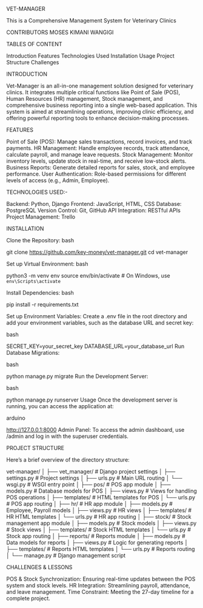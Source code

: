 VET-MANAGER 


This is a Comprehensive Management System for Veterinary Clinics

CONTRIBUTORS 
MOSES KIMANI WANGIGI

TABLES OF CONTENT 

Introduction
Features
Technologies Used
Installation
Usage
Project Structure
Challenges

INTRODUCTION

Vet-Manager is an all-in-one management solution designed for veterinary clinics. 
It integrates multiple critical functions like Point of Sale (POS), Human Resources (HR) management, Stock management, and comprehensive business reporting into a single web-based application. 
This system is aimed at streamlining operations, improving clinic efficiency, and offering powerful reporting tools to enhance decision-making processes.

FEATURES 

Point of Sale (POS): Manage sales transactions, record invoices, and track payments.
HR Management: Handle employee records, track attendance, calculate payroll, and manage leave requests.
Stock Management: Monitor inventory levels, update stock in real-time, and receive low-stock alerts.
Business Reports: Generate detailed reports for sales, stock, and employee performance.
User Authentication: Role-based permissions for different levels of access (e.g., Admin, Employee).

TECHNOLOGIES USED:-

Backend: Python, Django
Frontend: JavaScript, HTML, CSS
Database: PostgreSQL
Version Control: Git, GitHub
API Integration: RESTful APIs 
Project Management: Trello

INSTALLATION

Clone the Repository:
bash

git clone https://github.com/key-money/vet-manager.git
cd vet-manager

Set up Virtual Environment:
bash

python3 -m venv env
source env/bin/activate  # On Windows, use `env\Scripts\activate`

Install Dependencies:
bash

pip install -r requirements.txt

Set up Environment Variables: Create a .env file in the root directory and add your environment variables, such as the database URL and secret key:

bash

SECRET_KEY=your_secret_key
DATABASE_URL=your_database_url
Run Database Migrations:

bash

python manage.py migrate
Run the Development Server:

bash

python manage.py runserver
Usage
Once the development server is running, you can access the application at:

arduino

http://127.0.0.1:8000
Admin Panel:
To access the admin dashboard, use /admin and log in with the superuser credentials.


PROJECT STRUCTURE 

Here’s a brief overview of the directory structure:

vet-manager/
│
├── vet_manager/             # Django project settings
│   ├── settings.py          # Project settings
│   ├── urls.py              # Main URL routing
│   └── wsgi.py              # WSGI entry point
│
├── pos/                     # POS app module
│   ├── models.py            # Database models for POS
│   ├── views.py             # Views for handling POS operations
│   ├── templates/           # HTML templates for POS
│   └── urls.py              # POS app routing
│
├── hr/                      # HR app module
│   ├── models.py            # Employee, Payroll models
│   ├── views.py             # HR views
│   ├── templates/           # HR HTML templates
│   └── urls.py              # HR app routing
│
├── stock/                   # Stock management app module
│   ├── models.py            # Stock models
│   ├── views.py             # Stock views
│   ├── templates/           # Stock HTML templates
│   └── urls.py              # Stock app routing
│
├── reports/                 # Reports module
│   ├── models.py            # Data models for reports
│   ├── views.py             # Logic for generating reports
│   ├── templates/           # Reports HTML templates
│   └── urls.py              # Reports routing
│
└── manage.py                # Django management script

CHALLENGES & LESSONS

POS & Stock Synchronization: Ensuring real-time updates between the POS system and stock levels.
HR Integration: Streamlining payroll, attendance, and leave management.
Time Constraint: Meeting the 27-day timeline for a complete project.


